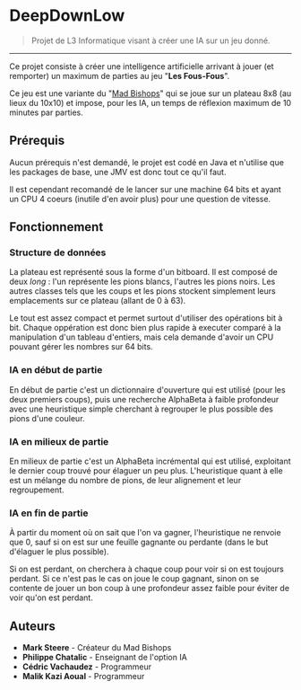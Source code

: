 # DeepDownLow #
> Projet de L3 Informatique visant à créer une IA sur un jeu donné.

----------

Ce projet consiste à créer une intelligence artificielle arrivant à jouer (et remporter) un maximum de parties au jeu "**Les Fous-Fous**".

Ce jeu est une variante du "[Mad Bishops](http://www.marksteeregames.com/Mad_Bishops_rules.pdf)" qui se joue sur un plateau 8x8 (au lieux du 10x10) et impose, pour les IA, un temps de réflexion maximum de 10 minutes par parties.

## Prérequis ##

Aucun prérequis n'est demandé, le projet est codé en Java et n'utilise que les packages de base, une JMV est donc tout ce qu'il faut.

Il est cependant recomandé de le lancer sur une machine 64 bits et ayant un CPU 4 coeurs (inutile d'en avoir plus) pour une question de vitesse.

## Fonctionnement ##
### Structure de données ###

La plateau est représenté sous la forme d'un bitboard. Il est composé de deux *long* : l'un représente les pions blancs, l'autres les pions noirs.
Les autres classes tels que les coups et les pions stockent simplement leurs emplacements sur ce plateau (allant de 0 à 63).

Le tout est assez compact et permet surtout d'utiliser des opérations bit à bit.
Chaque oppération est donc bien plus rapide à executer comparé à la manipulation d'un tableau d'entiers, mais cela demande d'avoir un CPU pouvant gérer les nombres sur 64 bits.

### IA en début de partie ###

En début de partie c'est un dictionnaire d'ouverture qui est utilisé (pour les deux premiers coups), puis une recherche AlphaBeta à faible profondeur avec une heuristique simple cherchant à regrouper le plus possible des pions d'une couleur.

### IA en milieux de partie ###

En milieux de partie c'est un AlphaBeta incrémental qui est utilisé, exploitant le dernier coup trouvé pour élaguer un peu plus.
L'heuristique quant à elle est un mélange du nombre de pions, de leur alignement et leur regroupement.

### IA en fin de partie ###

À partir du moment où on sait que l'on va gagner, l'heuristique ne renvoie que 0, sauf si on est sur une feuille gagnante ou perdante (dans le but d'élaguer le plus possible).

Si on est perdant, on cherchera à chaque coup pour voir si on est toujours perdant. Si ce n'est pas le cas on joue le coup gagnant, sinon on se contente de jouer un bon coup à une profondeur assez faible pour éviter de voir qu'on est perdant.

## Auteurs ##
- **Mark Steere** - Créateur du Mad Bishops
- **Philippe Chatalic** - Enseignant de l'option IA
- **Cédric Vachaudez** - Programmeur
- **Malik Kazi Aoual** - Programmeur